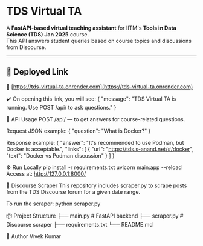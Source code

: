 # TDS Virtual TA

A **FastAPI-based virtual teaching assistant** for IITM's **Tools in Data Science (TDS) Jan 2025** course.  
This API answers student queries based on course topics and discussions from Discourse.

---

## 🚀 Deployed Link

🔗 [https://tds-virtual-ta.onrender.com](https://tds-virtual-ta.onrender.com)

✔️ On opening this link, you will see:
{
  "message": "TDS Virtual TA is running. Use POST /api/ to ask questions."
}

📡 API Usage
POST /api/ — to get answers for course-related questions.

Request JSON example:
{
  "question": "What is Docker?"
}

Response example:
{
  "answer": "It's recommended to use Podman, but Docker is acceptable.",
  "links": [
    {
      "url": "https://tds.s-anand.net/#/docker",
      "text": "Docker vs Podman discussion"
    }
  ]
}

⚙️ Run Locally
pip install -r requirements.txt
uvicorn main:app --reload
Access at:
http://127.0.0.1:8000/

🧹 Discourse Scraper
This repository includes scraper.py to scrape posts from the TDS Discourse forum for a given date range.

To run the scraper:
python scraper.py

📦 Project Structure
├── main.py          # FastAPI backend
├── scraper.py       # Discourse scraper
├── requirements.txt
└── README.md

👤 Author
Vivek Kumar


